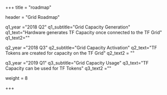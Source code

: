 +++
title = "roadmap"

header = "Grid Roadmap"

q1_year ="2018 Q2"
q1_subtitle="Grid Capacity Generation"
q1_text="Hardware generates TF Capacity once connected to the TF Grid"
q1_text2=""

q2_year ="2018 Q3"
q2_subtitle="Grid Capacity Activation"
q2_text="TF Tokens are created for capacity on the TF Grid"
q2_text2 = ""

q3_year ="2019 Q1"
q3_subtitle="Grid Capacity Usage"
q3_text="TF Capacity can be used for TF Tokens"
q3_text2 =""

weight = 8

+++
